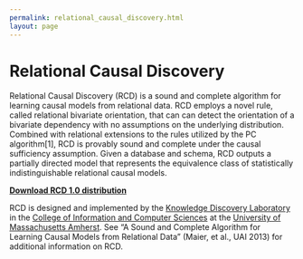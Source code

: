 ```yaml
---
permalink: relational_causal_discovery.html
layout: page
---
```


<h1> Relational Causal Discovery </h1>
<p> </p>

Relational Causal Discovery (RCD) is a sound and complete algorithm for learning causal models from relational data.  RCD employs a novel rule, called relational bivariate orientation, that can can detect the orientation of a bivariate dependency with no assumptions on the underlying distribution.  Combined with relational extensions to the rules utilized by the PC algorithm[1], RCD is provably sound and complete under the causal sufficiency assumption.  Given a database and schema, RCD outputs a partially directed model that represents the equivalence class of statistically indistinguishable relational causal models.

**[Download RCD 1.0 distribution](./software_files/rcd_1_0)**

RCD is designed and implemented by the [Knowledge Discovery Laboratory](https://kdl.cs.umass.edu) in the [College of Information and Computer Sciences](https://www.cics.umass.edu/) at the [University of Massachusetts Amherst](https://umass.edu). See “A Sound and Complete Algorithm for Learning Causal Models from Relational Data” (Maier, et al., UAI 2013)  for additional information on RCD.
